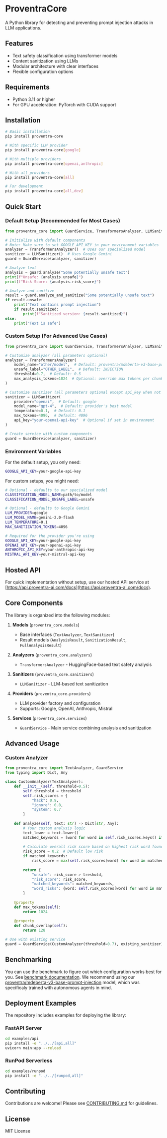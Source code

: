 # ProventraCore

A Python library for detecting and preventing prompt injection attacks in LLM applications.

## Features

- Text safety classification using transformer models
- Content sanitization using LLMs
- Modular architecture with clear interfaces
- Flexible configuration options

## Requirements

- Python 3.11 or higher
- For GPU acceleration: PyTorch with CUDA support

## Installation

```bash
# Basic installation
pip install proventra-core

# With specific LLM provider
pip install proventra-core[google]

# With multiple providers
pip install proventra-core[openai,anthropic]

# With all providers
pip install proventra-core[all]

# For development
pip install proventra-core[all,dev]
```

## Quick Start

### Default Setup (Recommended for Most Cases)

```python
from proventra_core import GuardService, TransformersAnalyzer, LLMSanitizer

# Initialize with default components
# Note: Make sure to set GOOGLE_API_KEY in your environment variables
analyzer = TransformersAnalyzer()  # Uses our specialized model
sanitizer = LLMSanitizer()  # Uses Google Gemini
guard = GuardService(analyzer, sanitizer)

# Analyze text
analysis = guard.analyze("Some potentially unsafe text")
print(f"Unsafe: {analysis.unsafe}")
print(f"Risk Score: {analysis.risk_score}")

# Analyze and sanitize
result = guard.analyze_and_sanitize("Some potentially unsafe text")
if result.unsafe:
    print("Text contains prompt injection")
    if result.sanitized:
        print(f"Sanitized version: {result.sanitized}")
else:
    print("Text is safe")
```

### Custom Setup (For Advanced Use Cases)

```python
from proventra_core import GuardService, TransformersAnalyzer, LLMSanitizer

# Customize analyzer (all parameters optional)
analyzer = TransformersAnalyzer(
    model_name="other/model",  # Default: proventra/mdeberta-v3-base-prompt-injection
    unsafe_label="OTHER_LABEL",  # Default: INJECTION
    threshold=0.7,  # Default: 0.5
    max_analysis_tokens=1024  # Optional: override max tokens per chunk
)

# Customize sanitizer (all parameters optional except api_key when not in env)
sanitizer = LLMSanitizer(
    provider="openai",  # Default: google
    model_name="gpt-4",  # Default: provider's best model
    temperature=0.1,  # Default: 0.1
    max_tokens=4096,  # Default: 4096
    api_key="your-openai-api-key"  # Optional if set in environment
)

# Create service with custom components
guard = GuardService(analyzer, sanitizer)
```

### Environment Variables

For the default setup, you only need:
```bash
GOOGLE_API_KEY=your-google-api-key
```

For custom setups, you might need:
```bash
# Optional - defaults to our specialized model
CLASSIFICATION_MODEL_NAME=path/to/model
CLASSIFICATION_MODEL_UNSAFE_LABEL=unsafe

# Optional - defaults to Google Gemini
LLM_PROVIDER=google
LLM_MODEL_NAME=gemini-2.0-flash
LLM_TEMPERATURE=0.1
MAX_SANITIZATION_TOKENS=4096

# Required for the provider you're using
GOOGLE_API_KEY=your-google-api-key
OPENAI_API_KEY=your-openai-api-key
ANTHROPIC_API_KEY=your-anthropic-api-key
MISTRAL_API_KEY=your-mistral-api-key
```

## Hosted API

For quick implementation without setup, use our hosted API service at [https://api.proventra-ai.com/docs](https://api.proventra-ai.com/docs).

## Core Components

The library is organized into the following modules:

1. **Models** (`proventra_core.models`)
   - Base interfaces (`TextAnalyzer`, `TextSanitizer`)
   - Result models (`AnalysisResult`, `SanitizationResult`, `FullAnalysisResult`)

2. **Analyzers** (`proventra_core.analyzers`)
   - `TransformersAnalyzer` - HuggingFace-based text safety analysis

3. **Sanitizers** (`proventra_core.sanitizers`)
   - `LLMSanitizer` - LLM-based text sanitization

4. **Providers** (`proventra_core.providers`)
   - LLM provider factory and configuration
   - Supports: Google, OpenAI, Anthropic, Mistral

5. **Services** (`proventra_core.services`)
   - `GuardService` - Main service combining analysis and sanitization

## Advanced Usage

### Custom Analyzer

```python
from proventra_core import TextAnalyzer, GuardService
from typing import Dict, Any

class CustomAnalyzer(TextAnalyzer):
    def __init__(self, threshold=0.5):
        self.threshold = threshold
        self.risk_scores = {
            "hack": 0.9,
            "ignore": 0.8,
            "system": 0.7
        }
        
    def analyze(self, text: str) -> Dict[str, Any]:
        # Your custom analysis logic
        text_lower = text.lower()
        matched_keywords = [word for word in self.risk_scores.keys() if word in text_lower]
        
        # Calculate overall risk score based on highest risk word found
        risk_score = 0.2  # Default low risk
        if matched_keywords:
            risk_score = max(self.risk_scores[word] for word in matched_keywords)
            
        return {
            "unsafe": risk_score > treshold,
            "risk_score": risk_score,
            "matched_keywords": matched_keywords,
            "word_risks": {word: self.risk_scores[word] for word in matched_keywords}
        }
        
    @property
    def max_tokens(self):
        return 1024
        
    @property
    def chunk_overlap(self):
        return 128

# Use with existing service
guard = GuardService(CustomAnalyzer(threshold=0.7), existing_sanitizer)
```

## Benchmarking

You can use the benchmark to figure out which configuration works best for you. See [benchmark documentation](benchmark/README.md).
We recommend using our [proventra/mdeberta-v3-base-prompt-injection](https://huggingface.co/proventra/mdeberta-v3-base-prompt-injection) model, which was specificaly trained with autonomous agents in mind.

## Deployment Examples

The repository includes examples for deploying the library:

### FastAPI Server

```bash
cd examples/api
pip install -e "../../[api,all]"
uvicorn main:app --reload
```

### RunPod Serverless

```bash
cd examples/runpod
pip install -e "../../[runpod,all]"
```

## Contributing

Contributions are welcome! Please see [CONTRIBUTING.md](CONTRIBUTING.md) for guidelines.

## License

MIT License
